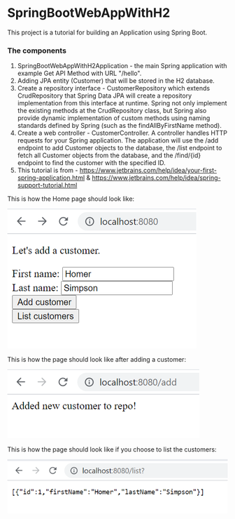 # SpringBootWebAppWithH2

This project is a tutorial for building an Application using Spring Boot.

### The components
1. SpringBootWebAppWithH2Application - the main Spring application with example Get API Method with URL "/hello".
2. Adding JPA entity (Customer) that will be stored in the H2 database.
3. Create a repository interface - CustomerRepository which extends CrudRepository that Spring Data JPA will create a repository implementation from this interface at runtime.
   Spring not only implement the existing methods at the CrudRepository class, but Spring also provide dynamic implementation of custom methods using naming standards defined by Spring (such as the findAllByFirstName method).
4. Create a web controller - CustomerController.
   A controller handles HTTP requests for your Spring application. The application will use the /add endpoint to add Customer objects to the database, the /list endpoint to fetch all Customer objects from the database, and the /find/{id} endpoint to find the customer with the specified ID.
5. This tutorial is from - https://www.jetbrains.com/help/idea/your-first-spring-application.html & https://www.jetbrains.com/help/idea/spring-support-tutorial.html




This is how the Home page should look like:


![home_page](/images/home_page.png?raw=true)




This is how the page should look like after adding a customer:


![added_customer](/images/added_customer.png?raw=true)




This is how the page should look like if you choose to list the customers:


![list_customers](/images/list_customers.png?raw=true)
